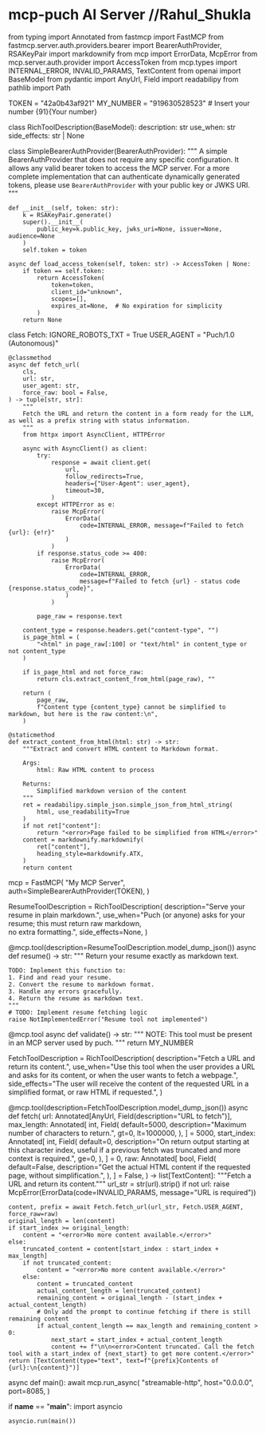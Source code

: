 # mcp-puch AI Server //Rahul_Shukla
from typing import Annotated
from fastmcp import FastMCP
from fastmcp.server.auth.providers.bearer import BearerAuthProvider, RSAKeyPair
import markdownify
from mcp import ErrorData, McpError
from mcp.server.auth.provider import AccessToken
from mcp.types import INTERNAL_ERROR, INVALID_PARAMS, TextContent
from openai import BaseModel
from pydantic import AnyUrl, Field
import readabilipy
from pathlib import Path

TOKEN = "42a0b43af921"
MY_NUMBER = "919630528523"  # Insert your number {91}{Your number}


class RichToolDescription(BaseModel):
    description: str
    use_when: str
    side_effects: str | None


class SimpleBearerAuthProvider(BearerAuthProvider):
    """
    A simple BearerAuthProvider that does not require any specific configuration.
    It allows any valid bearer token to access the MCP server.
    For a more complete implementation that can authenticate dynamically generated tokens,
    please use `BearerAuthProvider` with your public key or JWKS URI.
    """

    def __init__(self, token: str):
        k = RSAKeyPair.generate()
        super().__init__(
            public_key=k.public_key, jwks_uri=None, issuer=None, audience=None
        )
        self.token = token

    async def load_access_token(self, token: str) -> AccessToken | None:
        if token == self.token:
            return AccessToken(
                token=token,
                client_id="unknown",
                scopes=[],
                expires_at=None,  # No expiration for simplicity
            )
        return None


class Fetch:
    IGNORE_ROBOTS_TXT = True
    USER_AGENT = "Puch/1.0 (Autonomous)"

    @classmethod
    async def fetch_url(
        cls,
        url: str,
        user_agent: str,
        force_raw: bool = False,
    ) -> tuple[str, str]:
        """
        Fetch the URL and return the content in a form ready for the LLM, as well as a prefix string with status information.
        """
        from httpx import AsyncClient, HTTPError

        async with AsyncClient() as client:
            try:
                response = await client.get(
                    url,
                    follow_redirects=True,
                    headers={"User-Agent": user_agent},
                    timeout=30,
                )
            except HTTPError as e:
                raise McpError(
                    ErrorData(
                        code=INTERNAL_ERROR, message=f"Failed to fetch {url}: {e!r}"
                    )
                )
            if response.status_code >= 400:
                raise McpError(
                    ErrorData(
                        code=INTERNAL_ERROR,
                        message=f"Failed to fetch {url} - status code {response.status_code}",
                    )
                )

            page_raw = response.text

        content_type = response.headers.get("content-type", "")
        is_page_html = (
            "<html" in page_raw[:100] or "text/html" in content_type or not content_type
        )

        if is_page_html and not force_raw:
            return cls.extract_content_from_html(page_raw), ""

        return (
            page_raw,
            f"Content type {content_type} cannot be simplified to markdown, but here is the raw content:\n",
        )

    @staticmethod
    def extract_content_from_html(html: str) -> str:
        """Extract and convert HTML content to Markdown format.

        Args:
            html: Raw HTML content to process

        Returns:
            Simplified markdown version of the content
        """
        ret = readabilipy.simple_json.simple_json_from_html_string(
            html, use_readability=True
        )
        if not ret["content"]:
            return "<error>Page failed to be simplified from HTML</error>"
        content = markdownify.markdownify(
            ret["content"],
            heading_style=markdownify.ATX,
        )
        return content




mcp = FastMCP(
    "My MCP Server",
    auth=SimpleBearerAuthProvider(TOKEN),
)

ResumeToolDescription = RichToolDescription(
    description="Serve your resume in plain markdown.",
    use_when="Puch (or anyone) asks for your resume; this must return raw markdown, \
no extra formatting.",
    side_effects=None,
)

@mcp.tool(description=ResumeToolDescription.model_dump_json())
async def resume() -> str:
    """
    Return your resume exactly as markdown text.
    
    TODO: Implement this function to:
    1. Find and read your resume.
    2. Convert the resume to markdown format.
    3. Handle any errors gracefully.
    4. Return the resume as markdown text.
    """
    # TODO: Implement resume fetching logic
    raise NotImplementedError("Resume tool not implemented")


@mcp.tool
async def validate() -> str:
    """
    NOTE: This tool must be present in an MCP server used by puch.
    """
    return MY_NUMBER


FetchToolDescription = RichToolDescription(
    description="Fetch a URL and return its content.",
    use_when="Use this tool when the user provides a URL and asks for its content, or when the user wants to fetch a webpage.",
    side_effects="The user will receive the content of the requested URL in a simplified format, or raw HTML if requested.",
)


@mcp.tool(description=FetchToolDescription.model_dump_json())
async def fetch(
    url: Annotated[AnyUrl, Field(description="URL to fetch")],
    max_length: Annotated[
        int,
        Field(
            default=5000,
            description="Maximum number of characters to return.",
            gt=0,
            lt=1000000,
        ),
    ] = 5000,
    start_index: Annotated[
        int,
        Field(
            default=0,
            description="On return output starting at this character index, useful if a previous fetch was truncated and more context is required.",
            ge=0,
        ),
    ] = 0,
    raw: Annotated[
        bool,
        Field(
            default=False,
            description="Get the actual HTML content if the requested page, without simplification.",
        ),
    ] = False,
) -> list[TextContent]:
    """Fetch a URL and return its content."""
    url_str = str(url).strip()
    if not url:
        raise McpError(ErrorData(code=INVALID_PARAMS, message="URL is required"))

    content, prefix = await Fetch.fetch_url(url_str, Fetch.USER_AGENT, force_raw=raw)
    original_length = len(content)
    if start_index >= original_length:
        content = "<error>No more content available.</error>"
    else:
        truncated_content = content[start_index : start_index + max_length]
        if not truncated_content:
            content = "<error>No more content available.</error>"
        else:
            content = truncated_content
            actual_content_length = len(truncated_content)
            remaining_content = original_length - (start_index + actual_content_length)
            # Only add the prompt to continue fetching if there is still remaining content
            if actual_content_length == max_length and remaining_content > 0:
                next_start = start_index + actual_content_length
                content += f"\n\n<error>Content truncated. Call the fetch tool with a start_index of {next_start} to get more content.</error>"
    return [TextContent(type="text", text=f"{prefix}Contents of {url}:\n{content}")]


async def main():
    await mcp.run_async(
        "streamable-http",
        host="0.0.0.0",
        port=8085,
    )


if __name__ == "__main__":
    import asyncio

    asyncio.run(main())

